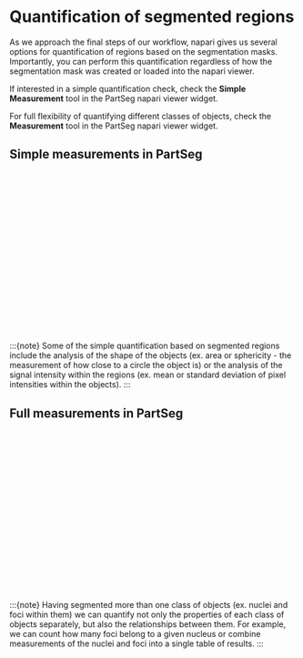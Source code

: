 # Quantification of segmented regions

As we approach the final steps of our workflow, napari gives us several options for quantification of regions based on the segmentation masks. Importantly, you can perform this quantification regardless of how the segmentation mask was created or loaded into the napari viewer. 

If interested in a simple quantification check, check the **Simple Measurement** tool in the PartSeg napari viewer widget. 

For full flexibility of quantifying different classes of objects, check the **Measurement** tool in the PartSeg napari viewer widget. 

## Simple measurements in PartSeg

<script src="https://fast.wistia.com/embed/medias/59hl61l69o.jsonp" async></script><script src="https://fast.wistia.com/assets/external/E-v1.js" async></script><div class="wistia_responsive_padding" style="padding:56.25% 0 0 0;position:relative;"><div class="wistia_responsive_wrapper" style="height:100%;left:0;position:absolute;top:0;width:100%;"><div class="wistia_embed wistia_async_59hl61l69o seo=false videoFoam=true" style="height:100%;position:relative;width:100%"><div class="wistia_swatch" style="height:100%;left:0;opacity:0;overflow:hidden;position:absolute;top:0;transition:opacity 200ms;width:100%;"><img src="https://fast.wistia.com/embed/medias/59hl61l69o/swatch" style="filter:blur(5px);height:100%;object-fit:contain;width:100%;" alt="" aria-hidden="true" onload="this.parentNode.style.opacity=1;" /></div></div></div></div>

:::{note}
Some of the simple quantification based on segmented regions include the analysis of the shape of the objects (ex. area or sphericity - the measurement of how close to a circle the object is) or the analysis of the signal intensity within the regions (ex. mean or standard deviation of pixel intensities within the objects).
:::

## Full measurements in PartSeg

<script src="https://fast.wistia.com/embed/medias/k0w5y27wiy.jsonp" async></script><script src="https://fast.wistia.com/assets/external/E-v1.js" async></script><div class="wistia_responsive_padding" style="padding:56.25% 0 0 0;position:relative;"><div class="wistia_responsive_wrapper" style="height:100%;left:0;position:absolute;top:0;width:100%;"><div class="wistia_embed wistia_async_k0w5y27wiy seo=false videoFoam=true" style="height:100%;position:relative;width:100%"><div class="wistia_swatch" style="height:100%;left:0;opacity:0;overflow:hidden;position:absolute;top:0;transition:opacity 200ms;width:100%;"><img src="https://fast.wistia.com/embed/medias/k0w5y27wiy/swatch" style="filter:blur(5px);height:100%;object-fit:contain;width:100%;" alt="" aria-hidden="true" onload="this.parentNode.style.opacity=1;" /></div></div></div></div>

:::{note}
Having segmented more than one class of objects (ex. nuclei and foci within them) we can quantify not only the properties of each class of objects separately, but also the relationships between them. For example, we can count how many foci belong to a given nucleus or combine measurements of the nuclei and foci into a single table of results. 
:::
